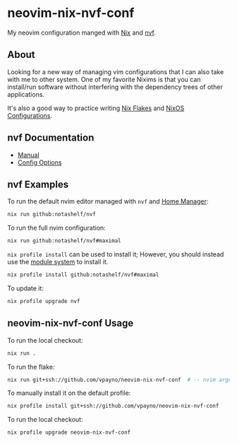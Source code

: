 # neovim-nix-nvf-conf

My neovim configuration manged with [Nix](https://determinate.systems/nix/) and
[nvf](https://github.com/NotAShelf/nvf).

## About

Looking for a new way of managing vim configurations that I can also take with
me to other system. One of my favorite Nixims is that you can install/run
software without interfering with the dependency trees of other applications.

It's also a good way to practice writing
[Nix Flakes](https://nixos.wiki/wiki/Flakes) and
[NixOS Configurations](https://wiki.nixos.org/wiki/NixOS_Wiki).

## nvf Documentation

- [Manual](https://notashelf.github.io/nvf/)
- [Config Options](https://notashelf.github.io/nvf/options.html)

## nvf Examples

To run the default nvim editor managed with `nvf` and
[Home Manager](https://github.com/nix-community/home-manager):

```bash { name=run-nvf-nvim-default excludeFromRunAll=true }
nix run github:notashelf/nvf
```

To run the full nvim configuration:

```bash { name=run-nvf-nvim-maximal excludeFromRunAll=true }
nix run github:notashelf/nvf#maximal
```

`nix profile install` can be used to install it; However, you should instead use
the
[module system](https://notashelf.github.io/nvf/index.xhtml#ch-module-installation)
to install it.

```bash { name=install-nvf-nvim-maximal excludeFromRunAll=true }
nix profile install github:notashelf/nvf#maximal
```

To update it:

```bash { name=update-nvf-nvim-maximal excludeFromRunAll=true }
nix profile upgrade nvf
```

## neovim-nix-nvf-conf Usage

To run the local checkout:

```bash { name=nix-run-local excludeFromRunAll=true }
nix run .
```

To run the flake:

```bash { name=nix-run-flake excludeFromRunAll=true }
nix run git+ssh://github.com/vpayno/neovim-nix-nvf-conf  # -- nvim arguments
```

To manually install it on the default profile:

```bash { name=nix-profile-install excludeFromRunAll=true }
nix profile install git+ssh://github.com/vpayno/neovim-nix-nvf-conf
```

To run the local checkout:

```bash { name=nix-profile-update excludeFromRunAll=true }
nix profile upgrade neovim-nix-nvf-conf
```
